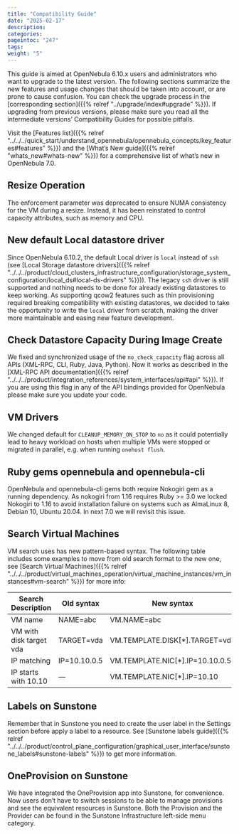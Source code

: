 ```yaml
---
title: "Compatibility Guide"
date: "2025-02-17"
description:
categories:
pageintoc: "247"
tags:
weight: "5"
---
```


<a id="compatibility"></a>

<!--# Compatibility Guide -->

This guide is aimed at OpenNebula 6.10.x users and administrators who want to upgrade to the latest version. The following sections summarize the new features and usage changes that should be taken into account, or are prone to cause confusion. You can check the upgrade process in the [corresponding section]({{% relref "../upgrade/index#upgrade" %}}). If upgrading from previous versions, please make sure you read all the intermediate versions’ Compatibility Guides for possible pitfalls.

Visit the [Features list]({{% relref "../../../quick_start/understand_opennebula/opennebula_concepts/key_features#features" %}}) and the [What’s New guide]({{% relref "whats_new#whats-new" %}}) for a comprehensive list of what’s new in OpenNebula 7.0.

## Resize Operation

The enforcement parameter was deprecated to ensure NUMA consistency for the VM during a resize. Instead, it has been reinstated to control capacity attributes, such as memory and CPU.

## New default Local datastore driver

Since OpenNebula 6.10.2, the default Local driver is `local` instead of `ssh` (see [Local Storage datastore drivers]({{% relref "../../../product/cloud_clusters_infrastructure_configuration/storage_system_configuration/local_ds#local-ds-drivers" %}})). The legacy `ssh` driver is still supported and nothing needs to be done for already existing datastores to keep working. As supporting qcow2 features such as thin provisioning required breaking compatibility with existing datastores, we decided to take the opportunity to write the `local` driver from scratch, making the driver more maintainable and easing new feature development.

## Check Datastore Capacity During Image Create

We fixed and synchronized usage of the `no_check_capacity` flag across all APIs (XML-RPC, CLI, Ruby, Java, Python). Now it works as described in the [XML-RPC API documentation]({{% relref "../../../product/integration_references/system_interfaces/api#api" %}}). If you are using this flag in any of the API bindings provided for OpenNebula please make sure you update your code.

## VM Drivers

We changed default for `CLEANUP_MEMORY_ON_STOP` to `no` as it could potentially lead to heavy workload on hosts when multiple VMs were stopped or migrated in parallel, e.g. when running `onehost flush`.

## Ruby gems opennebula and opennebula-cli

OpenNebula and opennebula-cli gems both require Nokogiri gem as a running dependency. As nokogiri from 1.16 requires Ruby >= 3.0 we locked Nokogiri to 1.16 to avoid installation failure on systems such as AlmaLinux 8, Debian 10, Ubuntu 20.04. In next 7.0 we will revisit this issue.

## Search Virtual Machines

VM search uses has new pattern-based syntax. The following table includes some examples to move from old search format to the new one, see [Search Virtual Machines]({{% relref "../../../product/virtual_machines_operation/virtual_machine_instances/vm_instances#vm-search" %}}) for more info:

| Search Description      | Old syntax   | New syntax                       |
|-------------------------|--------------|----------------------------------|
| VM name                 | NAME=abc     | VM.NAME=abc                      |
| VM with disk target vda | TARGET=vda   | VM.TEMPLATE.DISK[\*].TARGET=vda  |
| IP matching             | IP=10.10.0.5 | VM.TEMPLATE.NIC[\*].IP=10.10.0.5 |
| IP starts with 10.10    | —            | VM.TEMPLATE.NIC[\*].IP=10.10     |

## Labels on Sunstone

Remember that in Sunstone you need to create the user label in the Settings section before apply a label to a resource. See [Sunstone labels guide]({{% relref "../../../product/control_plane_configuration/graphical_user_interface/sunstone_labels#sunstone-labels" %}}) to get more information.

## OneProvision on Sunstone

We have integrated the OneProvision app into Sunstone, for convenience. Now users don’t have to switch sessions to be able to manage provisions and see the equivalent resources in Sunstone. Both the Provision and the Provider can be found in the Sunstone Infrastructure left-side menu category.
